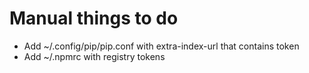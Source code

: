 # Manual things to do
* Add ~/.config/pip/pip.conf with extra-index-url that contains token
* Add ~/.npmrc with registry tokens
